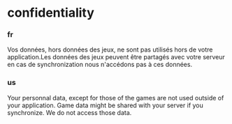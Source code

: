 # confidentiality

<h3>fr</h3>
Vos données, hors données des jeux, ne sont pas utilisés hors de votre application.Les données des jeux peuvent être partagés avec votre serveur en cas de synchronization nous n'accédons pas à ces données.

<h3>us</h3>
Your personnal data, except for those of the games are not used outside of your application. Game data might be shared with your server if you synchronize. We do not access those data.